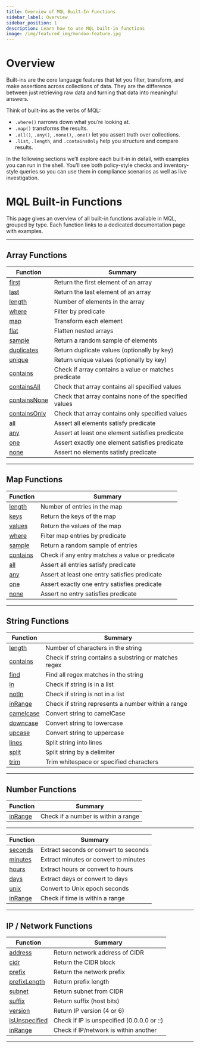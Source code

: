 ```yaml
---
title: Overview of MQL Built-In Functions
sidebar_label: Overview
sidebar_position: 1
description: Learn how to use MQL built-in functions
image: /img/featured_img/mondoo-feature.jpg
---
```


# Overview

Built-ins are the core language features that let you filter, transform, and make assertions across collections of data. They are the difference between just retrieving raw data and turning that data into meaningful answers.

Think of built-ins as the verbs of MQL:

- `.where()` narrows down what you’re looking at.
- `.map()` transforms the results.
- `.all()`, `.any()`, `.none()`, `.one()` let you assert truth over collections.
- `.list`, `.length`, and `.containsOnly` help you structure and compare results.

In the following sections we’ll explore each built-in in detail, with examples you can run in the shell. You’ll see both policy-style checks and inventory-style queries so you can use them in compliance scenarios as well as live investigation.

# MQL Built-in Functions

This page gives an overview of all built-in functions available in MQL, grouped by type.
Each function links to a dedicated documentation page with examples.

---

## Array Functions

| Function | Summary |
| -------- | ------- |
| [first](./array/first.mdx) | Return the first element of an array |
| [last](./array/last.mdx) | Return the last element of an array |
| [length](./array/length.mdx) | Number of elements in the array |
| [where](./array/where.mdx) | Filter by predicate |
| [map](./array/map.mdx) | Transform each element |
| [flat](./array/flat.mdx) | Flatten nested arrays |
| [sample](./array/sample.mdx) | Return a random sample of elements |
| [duplicates](./array/duplicates.mdx) | Return duplicate values (optionally by key) |
| [unique](./array/unique.mdx) | Return unique values (optionally by key) |
| [contains](./array/contains.mdx) | Check if array contains a value or matches predicate |
| [containsAll](./array/containsAll.mdx) | Check that array contains all specified values |
| [containsNone](./array/containsNone.mdx) | Check that array contains none of the specified values |
| [containsOnly](./array/containsOnly.mdx) | Check that array contains only specified values |
| [all](./array/all.mdx) | Assert all elements satisfy predicate |
| [any](./array/any.mdx) | Assert at least one element satisfies predicate |
| [one](./array/one.mdx) | Assert exactly one element satisfies predicate |
| [none](./array/none.mdx) | Assert no elements satisfy predicate |

---

## Map Functions

| Function | Summary |
| -------- | ------- |
| [length](./map/length.mdx) | Number of entries in the map |
| [keys](./map/keys.mdx) | Return the keys of the map |
| [values](./map/values.mdx) | Return the values of the map |
| [where](./map/where.mdx) | Filter map entries by predicate |
| [sample](./map/sample.mdx) | Return a random sample of entries |
| [contains](./map/contains.mdx) | Check if any entry matches a value or predicate |
| [all](./map/all.mdx) | Assert all entries satisfy predicate |
| [any](./map/any.mdx) | Assert at least one entry satisfies predicate |
| [one](./map/one.mdx) | Assert exactly one entry satisfies predicate |
| [none](./map/none.mdx) | Assert no entry satisfies predicate |

---

## String Functions

| Function | Summary |
| -------- | ------- |
| [length](./string/length.mdx) | Number of characters in the string |
| [contains](./string/contains.mdx) | Check if string contains a substring or matches regex |
| [find](./string/find.mdx) | Find all regex matches in the string |
| [in](./string/in.mdx) | Check if string is in a list |
| [notIn](./string/notin.mdx) | Check if string is not in a list |
| [inRange](./string/inrange.mdx) | Check if string represents a number within a range |
| [camelcase](./string/camelcase.mdx) | Convert string to camelCase |
| [downcase](./string/downcase.mdx) | Convert string to lowercase |
| [upcase](./string/upcase.mdx) | Convert string to uppercase |
| [lines](./string/lines.mdx) | Split string into lines |
| [split](./string/split.mdx) | Split string by a delimiter |
| [trim](./string/trim.mdx) | Trim whitespace or specified characters |

---

## Number Functions

| Function | Summary |
| -------- | ------- |
| [inRange](./number/inrange.mdx) | Check if a number is within a range |

---

| Function | Summary |
| -------- | ------- |
| [seconds](./time/seconds.mdx) | Extract seconds or convert to seconds |
| [minutes](./time/minutes.mdx) | Extract minutes or convert to minutes |
| [hours](./time/hours.mdx) | Extract hours or convert to hours |
| [days](./time/days.mdx) | Extract days or convert to days |
| [unix](./time/unix.mdx) | Convert to Unix epoch seconds |
| [inRange](./time/inrange.mdx) | Check if time is within a range |

---

## IP / Network Functions

| Function | Summary |
| -------- | ------- |
| [address](./ip/address.mdx) | Return network address of CIDR |
| [cidr](./ip/cidr.mdx) | Return the CIDR block |
| [prefix](./ip/prefix.mdx) | Return the network prefix |
| [prefixLength](./ip/prefixlength.mdx) | Return prefix length |
| [subnet](./ip/subnet.mdx) | Return subnet from CIDR |
| [suffix](./ip/suffix.mdx) | Return suffix (host bits) |
| [version](./ip/version.mdx) | Return IP version (4 or 6) |
| [isUnspecified](./ip/isunspecified.mdx) | Check if IP is unspecified (0.0.0.0 or ::) |
| [inRange](./ip/inrange.mdx) | Check if IP/network is within another |

---

<!-- ## Version Functions

| Function | Summary |
| -------- | ------- |
| [epoch](./version/epoch.mdx) | Return epoch part of a version |
| [inRange](./version/inrange.mdx) | Check if version satisfies constraints |

---

## Parsing Functions

| Function | Summary |
| -------- | ------- |
| [parse.date](./parse/date.mdx) | Parse a date string by format |
| [parse.duration](./parse/duration.mdx) | Parse a human-readable duration (e.g. `1h30m`) | -->

